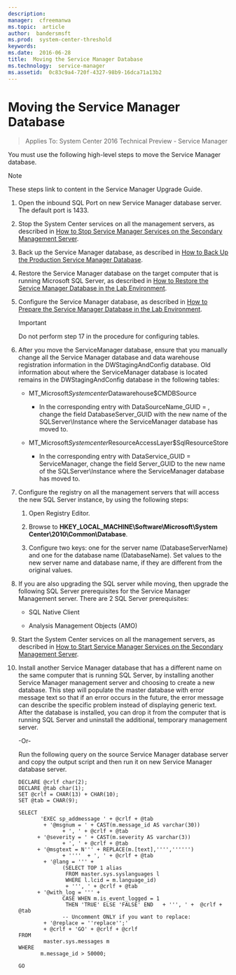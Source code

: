 ```yaml
---
description:  
manager:  cfreemanwa
ms.topic:  article
author:  bandersmsft
ms.prod:  system-center-threshold
keywords:  
ms.date:  2016-06-28
title:  Moving the Service Manager Database
ms.technology:  service-manager
ms.assetid:  0c83c9a4-720f-4327-98b9-16dca71a13b2
---
```


# Moving the Service Manager Database

>Applies To: System Center 2016 Technical Preview - Service Manager

You must use the following high-level steps to move the Service Manager database.

> [!NOTE]
> These steps link to content in the Service Manager Upgrade Guide.

1.  Open the inbound SQL Port on new Service Manager database server. The default port is 1433.

2.  Stop the System Center services on all the management servers, as described in [How to Stop Service Manager Services on the Secondary Management Server](http://technet.microsoft.com/library/jj900194.aspx).

3.  Back up the Service Manager database, as described in [How to Back Up the Production Service Manager Database](http://technet.microsoft.com/library/jj900185.aspx).

4.  Restore the Service Manager database on the target computer that is running Microsoft SQL Server, as described in [How to Restore the Service Manager Database in the Lab Environment](http://technet.microsoft.com/library/jj900192.aspx).

5.  Configure the Service Manager database, as described in [How to Prepare the Service Manager Database in the Lab Environment](http://technet.microsoft.com/library/jj900187.aspx).

    > [!IMPORTANT]
    > Do not perform step 17 in the procedure for configuring tables.

6.  After you move the ServiceManager database, ensure that you manually change all the Service Manager database and data warehouse registration information in the DWStagingAndConfig database. Old information about where the ServiceManager database is located remains in the DWStagingAndConfig database in the following tables:

    -   MT_Microsoft$Systemcenter$Datawarehouse$CMDBSource

        -   In the corresponding entry with DataSourceName_GUID = <Service Manager Data Source Name>, change the field DatabaseServer_GUID with the new name of the SQLServer\Instance where the ServiceManager database has moved to.

    -   MT_Microsoft$Systemcenter$ResourceAccessLayer$SqlResourceStore

        -   In the corresponding entry with DataService_GUID = ServiceManager, change the field Server_GUID to the new name of the SQLServer\Instance where the ServiceManager database has moved to.

7.  Configure the registry on all the management servers that will access the new SQL Server instance, by using the following steps:

    1.  Open Registry Editor.

    2.  Browse to **HKEY_LOCAL_MACHINE\Software\Microsoft\System Center\2010\Common\Database**.

    3.  Configure two keys: one for the server name (DatabaseServerName) and one for the database name (DatabaseName). Set values to the new server name and database name, if they are different from the original values.

8.  If you are also upgrading the SQL server while moving, then upgrade the following SQL Server prerequisites for the Service Manager Management server. There are 2 SQL Server prerequisites:

    -   SQL Native Client

    -   Analysis Management Objects (AMO)

9. Start the System Center services on all the management servers, as described in [How to Start Service Manager Services on the Secondary Management Server](http://technet.microsoft.com/library/jj900196.aspx).

10. Install another Service Manager database that has a different name on the same computer that is running SQL Server, by installing another Service Manager management server and choosing to create a new database. This step will populate the master database with error message text so that if an error occurs in the future, the error message can describe the specific problem instead of displaying generic text. After the database is installed, you can drop it from the computer that is running SQL Server and uninstall the additional, temporary management server.

    -Or-

    Run the following query on the source Service Manager database server and copy the output script and then run it on new Service Manager database server.

    ```
    DECLARE @crlf char(2);
    DECLARE @tab char(1);
    SET @crlf = CHAR(13) + CHAR(10);
    SET @tab = CHAR(9);

    SELECT 
           'EXEC sp_addmessage ' + @crlf + @tab
            + '@msgnum = ' + CAST(m.message_id AS varchar(30))
                  + ', ' + @crlf + @tab
          + '@severity = ' + CAST(m.severity AS varchar(3))  
                  + ', ' + @crlf + @tab
          + '@msgtext = N''' + REPLACE(m.[text],'''','''''')  
                  + ''''  + ', ' + @crlf + @tab
            + '@lang = ''' + 
                  (SELECT TOP 1 alias 
                   FROM master.sys.syslanguages l 
                   WHERE l.lcid = m.language_id) 
                   + ''', ' + @crlf + @tab
          + '@with_log = ''' + 
                  CASE WHEN m.is_event_logged = 1 
                   THEN 'TRUE' ELSE 'FALSE' END   + ''', ' +  @crlf + @tab
                  -- Uncomment ONLY if you want to replace:
            + '@replace = ''replace'';' 
            + @crlf + 'GO' + @crlf + @crlf 
    FROM 
            master.sys.messages m
    WHERE 
           m.message_id > 50000;

    GO
    ```



